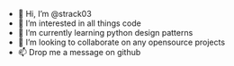 - 👋 Hi, I’m @strack03
- 👀 I’m interested in all things code
- 🌱 I’m currently learning python design patterns
- 💞️ I’m looking to collaborate on any opensource projects
- 📫 Drop me a message on github

<!---
strack03/strack03 is a ✨ special ✨ repository because its `README.md` (this file) appears on your GitHub profile.
You can click the Preview link to take a look at your changes.
--->
